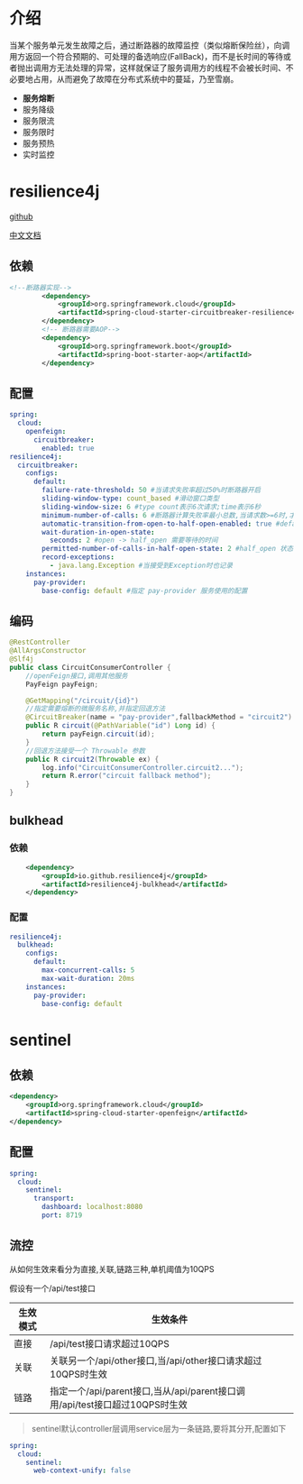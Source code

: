 # 介绍

当某个服务单元发生故障之后，通过断路器的故障监控（类似熔断保险丝），向调用方返回一个符合预期的、可处理的备选响应(FallBack)，而不是长时间的等待或者抛出调用方无法处理的异常，这样就保证了服务调用方的线程不会被长时间、不必要地占用，从而避免了故障在分布式系统中的蔓延，乃至雪崩。

- **服务熔断** 
- 服务降级
- 服务限流
- 服务限时
- 服务预热
- 实时监控

# resilience4j

[github](https://github.com/resilience4j/resilience4j)

[中文文档](https://github.com/lmhmhl/Resilience4j-Guides-Chinese/blob/main/index.md)

## 依赖

```xml
<!--断路器实现-->
        <dependency>
            <groupId>org.springframework.cloud</groupId>
            <artifactId>spring-cloud-starter-circuitbreaker-resilience4j</artifactId>
        </dependency>
        <!-- 断路器需要AOP-->
        <dependency>
            <groupId>org.springframework.boot</groupId>
            <artifactId>spring-boot-starter-aop</artifactId>
        </dependency>
```

## 配置

```yml
spring:
  cloud:
    openfeign:
      circuitbreaker:
        enabled: true
resilience4j:
  circuitbreaker:
    configs:
      default:
        failure-rate-threshold: 50 #当请求失败率超过50%时断路器开启
        sliding-window-type: count_based #滑动窗口类型
        sliding-window-size: 6 #type count表示6次请求;time表示6秒
        minimum-number-of-calls: 6 #断路器计算失败率最小总数,当请求数>=6时,才计算
        automatic-transition-from-open-to-half-open-enabled: true #default
        wait-duration-in-open-state:
          seconds: 2 #open -> half_open 需要等待的时间
        permitted-number-of-calls-in-half-open-state: 2 #half_open 状态下允许的最大请求数量
        record-exceptions:
          - java.lang.Exception #当接受到Exception时也记录
    instances:
      pay-provider:
        base-config: default #指定 pay-provider 服务使用的配置
```

## 编码

```java
@RestController
@AllArgsConstructor
@Slf4j
public class CircuitConsumerController {
    //openFeign接口,调用其他服务
    PayFeign payFeign;

    @GetMapping("/circuit/{id}")
    //指定需要熔断的微服务名称,并指定回退方法
    @CircuitBreaker(name = "pay-provider",fallbackMethod = "circuit2")
    public R circuit(@PathVariable("id") Long id) {
        return payFeign.circuit(id);
    }
    //回退方法接受一个 Throwable 参数
    public R circuit2(Throwable ex) {
        log.info("CircuitConsumerController.circuit2...");
        return R.error("circuit fallback method");
    }
}
```

## bulkhead

### 依赖

```xml
	<dependency>
		<groupId>io.github.resilience4j</groupId>
		<artifactId>resilience4j-bulkhead</artifactId>
	</dependency>
```

### 配置

```yml
resilience4j:
  bulkhead:
    configs:
      default:
        max-concurrent-calls: 5
        max-wait-duration: 20ms
    instances:
      pay-provider:
        base-config: default
```

# sentinel

## 依赖

```xml
<dependency>
	<groupId>org.springframework.cloud</groupId>
	<artifactId>spring-cloud-starter-openfeign</artifactId>
</dependency>
```

## 配置

```yml
spring:
  cloud:
    sentinel:
      transport:
        dashboard: localhost:8080
        port: 8719
```

## 流控

从如何生效来看分为直接,关联,链路三种,单机阈值为10QPS

假设有一个/api/test接口

| 生效模式 | 生效条件                                                     |
| ---- | -------------------------------------------------------- |
| 直接   | /api/test接口请求超过10QPS                                     |
| 关联   | 关联另一个/api/other接口,当/api/other接口请求超过10QPS时生效              |
| 链路   | 指定一个/api/parent接口,当从/api/parent接口调用/api/test接口超过10QPS时生效 |

> sentinel默认controller层调用service层为一条链路,要将其分开,配置如下

```yml
spring:
  cloud:
    sentinel:
      web-context-unify: false
```